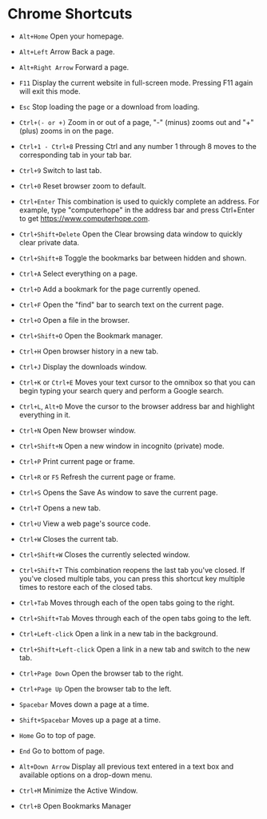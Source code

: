 # Chrome Shortcuts

- `Alt+Home`
Open your homepage.

- `Alt+Left`
Arrow	Back a page.

- `Alt+Right Arrow`
Forward a page.

- `F11`
Display the current website in full-screen mode. Pressing F11 again will exit this mode.

- `Esc`
Stop loading the page or a download from loading.

- `Ctrl+(- or +)`
Zoom in or out of a page, "-" (minus) zooms out and "+" (plus) zooms in on the page.

- `Ctrl+1 - Ctrl+8`
Pressing Ctrl and any number 1 through 8 moves to the corresponding tab in your tab bar.

- `Ctrl+9`
Switch to last tab.

- `Ctrl+0`
Reset browser zoom to default.

- `Ctrl+Enter`
This combination is used to quickly complete an address. For example, type "computerhope" in the address bar and press Ctrl+Enter to get https://www.computerhope.com.

- `Ctrl+Shift+Delete`
Open the Clear browsing data window to quickly clear private data.

- `Ctrl+Shift+B`
Toggle the bookmarks bar between hidden and shown.

- `Ctrl+A`
Select everything on a page.

- `Ctrl+D`
Add a bookmark for the page currently opened.

- `Ctrl+F`
Open the "find" bar to search text on the current page.

- `Ctrl+O`
Open a file in the browser.

- `Ctrl+Shift+O`
Open the Bookmark manager.

- `Ctrl+H`
Open browser history in a new tab.

- `Ctrl+J`
Display the downloads window.

- `Ctrl+K` or `Ctrl+E`
Moves your text cursor to the omnibox so that you can begin typing your search query and perform a Google search.

- `Ctrl+L`, `Alt+D`
Move the cursor to the browser address bar and highlight everything in it.

- `Ctrl+N`
Open New browser window.

- `Ctrl+Shift+N`
Open a new window in incognito (private) mode.

- `Ctrl+P`
Print current page or frame.

- `Ctrl+R` or `F5`
Refresh the current page or frame.

- `Ctrl+S`
Opens the Save As window to save the current page.

- `Ctrl+T`
Opens a new tab.

- `Ctrl+U`
View a web page's source code.

- `Ctrl+W`
Closes the current tab.

- `Ctrl+Shift+W`
Closes the currently selected window.

- `Ctrl+Shift+T`
This combination reopens the last tab you've closed. If you've closed multiple tabs, you can press this shortcut key multiple times to restore each of the closed tabs.

- `Ctrl+Tab`
Moves through each of the open tabs going to the right.

- `Ctrl+Shift+Tab`
Moves through each of the open tabs going to the left.

- `Ctrl+Left-click`
Open a link in a new tab in the background.

- `Ctrl+Shift+Left-click`
Open a link in a new tab and switch to the new tab.

- `Ctrl+Page Down`
Open the browser tab to the right.

- `Ctrl+Page Up`
Open the browser tab to the left.

- `Spacebar`
Moves down a page at a time.

- `Shift+Spacebar`
Moves up a page at a time.

- `Home`
Go to top of page.

- `End`
Go to bottom of page.

- `Alt+Down Arrow`
Display all previous text entered in a text box and available options on a drop-down menu.

- `Ctrl+M`
Minimize the Active Window.

- `Ctrl+B`
Open Bookmarks Manager
